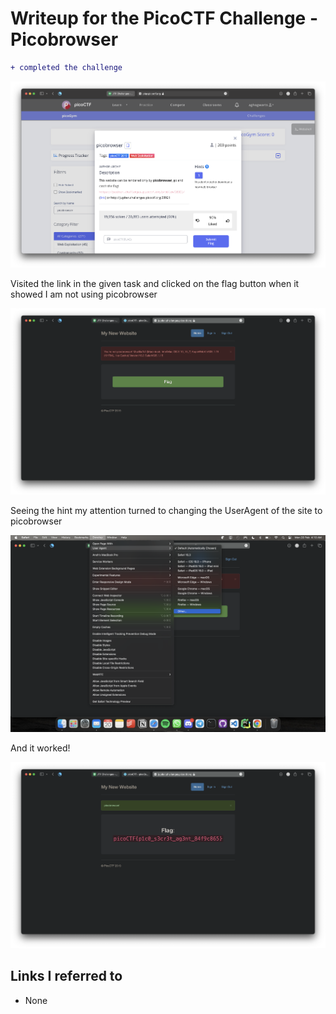 # Writeup for the PicoCTF Challenge - Picobrowser

```diff
+ completed the challenge
```

![Challenge](./assets/Screenshot%202023-02-20%20at%203.40.01%20AM.png)

Visited the link in the given task and clicked on the flag button when it showed I am not using picobrowser

![Can't_access](./assets/Screenshot%202023-02-20%20at%204.08.23%20AM.png)

Seeing the hint my attention turned to changing the UserAgent of the site to picobrowser

![Change_browser](./assets/Screenshot%202023-02-20%20at%204.10.23%20AM.png)

And it worked!

![Flag](./assets/Screenshot%202023-02-20%20at%204.10.57%20AM.png)

## Links I referred to

-   None
